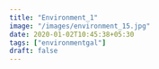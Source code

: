 ```yaml
---
title: "Environment_1"
image: "/images/environment_15.jpg"
date: 2020-01-02T10:45:38+05:30
tags: ["environmentgal"]
draft: false
---
```


